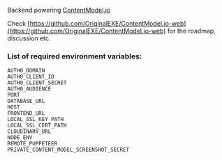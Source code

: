 Backend powering [ContentModel.io](https://contentmodel.io)

Check [https://github.com/OriginalEXE/ContentModel.io-web](https://github.com/OriginalEXE/ContentModel.io-web) for the roadmap, discussion etc.

### List of required environment variables:

```
AUTH0_DOMAIN
AUTH0_CLIENT_ID
AUTH0_CLIENT_SECRET
AUTH0_AUDIENCE
PORT
DATABASE_URL
HOST
FRONTEND_URL
LOCAL_SSL_KEY_PATH
LOCAL_SSL_CERT_PATH
CLOUDINARY_URL
NODE_ENV
REMOTE_PUPPETEER
PRIVATE_CONTENT_MODEL_SCREENSHOT_SECRET
```
